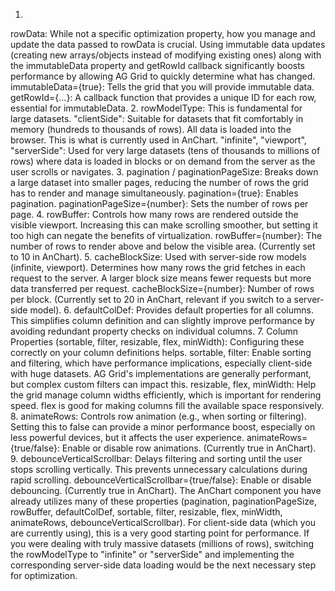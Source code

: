 1.
rowData: While not a specific optimization property, how you manage and update the data passed to rowData is crucial. Using immutable data updates (creating new arrays/objects instead of modifying existing ones) along with the immutableData property and getRowId callback significantly boosts performance by allowing AG Grid to quickly determine what has changed.
immutableData={true}: Tells the grid that you will provide immutable data.
getRowId={...}: A callback function that provides a unique ID for each row, essential for immutableData.
2.
rowModelType: This is fundamental for large datasets.
"clientSide": Suitable for datasets that fit comfortably in memory (hundreds to thousands of rows). All data is loaded into the browser. This is what is currently used in AnChart.
"infinite", "viewport", "serverSide": Used for very large datasets (tens of thousands to millions of rows) where data is loaded in blocks or on demand from the server as the user scrolls or navigates.
3.
pagination / paginationPageSize: Breaks down a large dataset into smaller pages, reducing the number of rows the grid has to render and manage simultaneously.
pagination={true}: Enables pagination.
paginationPageSize={number}: Sets the number of rows per page.
4.
rowBuffer: Controls how many rows are rendered outside the visible viewport. Increasing this can make scrolling smoother, but setting it too high can negate the benefits of virtualization.
rowBuffer={number}: The number of rows to render above and below the visible area. (Currently set to 10 in AnChart).
5.
cacheBlockSize: Used with server-side row models (infinite, viewport). Determines how many rows the grid fetches in each request to the server. A larger block size means fewer requests but more data transferred per request.
cacheBlockSize={number}: Number of rows per block. (Currently set to 20 in AnChart, relevant if you switch to a server-side model).
6.
defaultColDef: Provides default properties for all columns. This simplifies column definition and can slightly improve performance by avoiding redundant property checks on individual columns.
7.
Column Properties (sortable, filter, resizable, flex, minWidth): Configuring these correctly on your column definitions helps.
sortable, filter: Enable sorting and filtering, which have performance implications, especially client-side with huge datasets. AG Grid's implementations are generally performant, but complex custom filters can impact this.
resizable, flex, minWidth: Help the grid manage column widths efficiently, which is important for rendering speed. flex is good for making columns fill the available space responsively.
8.
animateRows: Controls row animation (e.g., when sorting or filtering). Setting this to false can provide a minor performance boost, especially on less powerful devices, but it affects the user experience.
animateRows={true/false}: Enable or disable row animations. (Currently true in AnChart).
9.
debounceVerticalScrollbar: Delays filtering and sorting until the user stops scrolling vertically. This prevents unnecessary calculations during rapid scrolling.
debounceVerticalScrollbar={true/false}: Enable or disable debouncing. (Currently true in AnChart).
The AnChart component you have already utilizes many of these properties (pagination, paginationPageSize, rowBuffer, defaultColDef, sortable, filter, resizable, flex, minWidth, animateRows, debounceVerticalScrollbar). For client-side data (which you are currently using), this is a very good starting point for performance.
If you were dealing with truly massive datasets (millions of rows), switching the rowModelType to "infinite" or "serverSide" and implementing the corresponding server-side data loading would be the next necessary step for optimization.